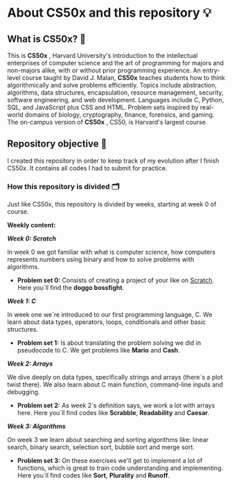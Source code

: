 # About CS50x and this repository :bulb:

## What is CS50x? :eyes:

This is **CS50x** , Harvard University's introduction to the intellectual enterprises of computer science and the art of programming for majors and non-majors alike, with or without prior programming experience. An entry-level course taught by David J. Malan, **CS50x** teaches students how to think algorithmically and solve problems efficiently. Topics include abstraction, algorithms, data structures, encapsulation, resource management, security, software engineering, and web development. Languages include C, Python, SQL, and JavaScript plus CSS and HTML. Problem sets inspired by real-world domains of biology, cryptography, finance, forensics, and gaming. The on-campus version of **CS50x** , CS50, is Harvard's largest course.

## Repository objective :dart:

I created this repository in order to keep track of my evolution after I finish CS50x. It contains all codes I had to submit for practice.

### How this repository is divided :card_index_dividers:

Just like CS50x, this repository is divided by weeks, starting at week 0 of course.

**Weekly content:**

***Week 0: Scratch***

In week 0 we got familiar with what is computer science, how computers represents numbers using binary and how to solve problems with algorithms.

- **Problem set 0:** Consists of creating a project of your like on [Scratch](https://scratch.mit.edu). Here you´ll find the **doggo bossfight**.

***Week 1: C***

In week one we´re introduced to our first programming language, C. We learn about data types, operators, loops, conditionals and other basic structures.

- **Problem set 1:** Is about translating the problem solving we did in pseudocode to C. We get problems like **Mario** and **Cash**.

***Week 2: Arrays***

We dive deeply on data types, specifically strings and arrays (there´s a plot twist there). We also learn about C main function, command-line inputs and debugging.

- **Problem set 2:** As week 2´s definition says, we work a lot with arrays here. Here you´ll find codes like **Scrabble**, **Readability** and **Caesar**.

***Week 3: Algorithms***

On week 3 we learn about searching and sorting algorithms like: linear search, binary search, selection sort, bubble sort and merge sort.

- **Problem set 3:** On these exercises we'll get to implement a lot of functions, which is great to train code understanding and implementing. Here you´ll find codes like **Sort**, **Plurality** and **Runoff**.



